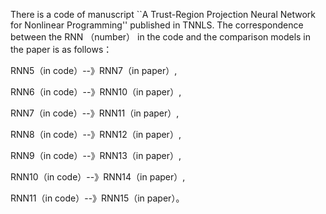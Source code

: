 There is a code of manuscript ``A Trust-Region Projection Neural Network for Nonlinear Programming'' published in TNNLS.
The correspondence between the RNN （number） in the code and the comparison models in the paper is as follows：

RNN5（in code）--》RNN7（in paper）, 

RNN6（in code）--》RNN10（in paper）, 

RNN7（in code）--》RNN11（in paper）, 

RNN8（in code）--》RNN12（in paper）, 

RNN9（in code）--》RNN13（in paper）, 

RNN10（in code）--》RNN14（in paper）,

RNN11（in code）--》RNN15（in paper）。
